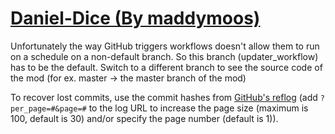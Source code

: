 # [Daniel-Dice (By maddymoos)](https://github.com/maddymoos/Daniel-Dice)

Unfortunately the way GitHub triggers workflows doesn't allow them to run on a schedule on a non-default branch. So this branch (updater_workflow) has to be the default. Switch to a different branch to see the source code of the mod (for ex. master -> the master branch of the mod)

To recover lost commits, use the commit hashes from [GitHub's reflog](https://api.github.com/repos/KtaneModules/Daniel-Dice-maddymoos/events) (add `?per_page=#&page=#` to the log URL to increase the page size (maximum is 100, default is 30) and/or specify the page number (default is 1)).
